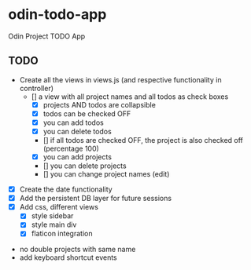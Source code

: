 # odin-todo-app
Odin Project TODO App
## TODO
- Create all the views in views.js (and respective functionality in controller)
  - [] a view with all project names and all todos as check boxes
    - [x] projects AND todos are collapsible
    - [x] todos can be checked OFF
    - [x] you can add todos
    - [x] you can delete todos
    - [] if all todos are checked OFF, the project is also checked off (percentage 100)
    - [x] you can add projects
    - [] you can delete projects
    - [] you can change project names (edit)
- [x] Create the date functionality
- [x] Add the persistent DB layer for future sessions
- [x] Add css, different views
  - [x] style sidebar
  - [x] style main div
  - [x] flaticon integration
- no double projects with same name
- add keyboard shortcut events

